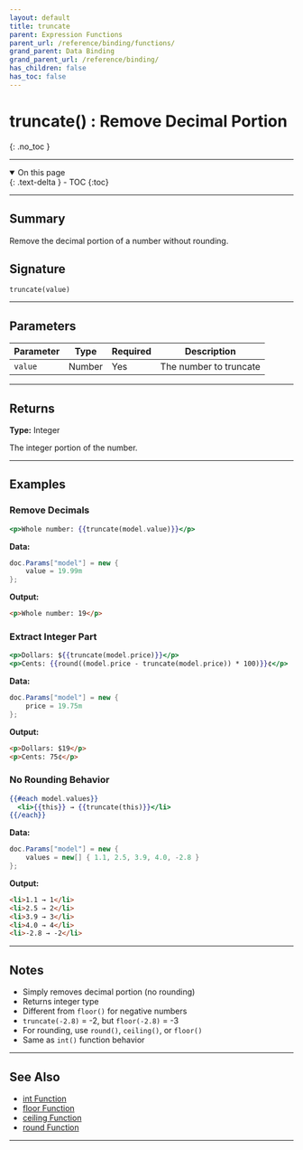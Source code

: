 ```yaml
---
layout: default
title: truncate
parent: Expression Functions
parent_url: /reference/binding/functions/
grand_parent: Data Binding
grand_parent_url: /reference/binding/
has_children: false
has_toc: false
---
```


# truncate() : Remove Decimal Portion
{: .no_toc }

---

<details open class='top-toc' markdown="block">
  <summary>
    On this page
  </summary>
  {: .text-delta }
- TOC
{:toc}
</details>

---

## Summary

Remove the decimal portion of a number without rounding.

## Signature

```
truncate(value)
```

---

## Parameters

| Parameter | Type | Required | Description |
|-----------|------|----------|-------------|
| `value` | Number | Yes | The number to truncate |

---

## Returns

**Type:** Integer

The integer portion of the number.

---

## Examples

### Remove Decimals

```handlebars
<p>Whole number: {{truncate(model.value)}}</p>
```

**Data:**
```csharp
doc.Params["model"] = new {
    value = 19.99m
};
```

**Output:**
```html
<p>Whole number: 19</p>
```

### Extract Integer Part

```handlebars
<p>Dollars: ${{truncate(model.price)}}</p>
<p>Cents: {{round((model.price - truncate(model.price)) * 100)}}¢</p>
```

**Data:**
```csharp
doc.Params["model"] = new {
    price = 19.75m
};
```

**Output:**
```html
<p>Dollars: $19</p>
<p>Cents: 75¢</p>
```

### No Rounding Behavior

```handlebars
{{#each model.values}}
  <li>{{this}} → {{truncate(this)}}</li>
{{/each}}
```

**Data:**
```csharp
doc.Params["model"] = new {
    values = new[] { 1.1, 2.5, 3.9, 4.0, -2.8 }
};
```

**Output:**
```html
<li>1.1 → 1</li>
<li>2.5 → 2</li>
<li>3.9 → 3</li>
<li>4.0 → 4</li>
<li>-2.8 → -2</li>
```

---

## Notes

- Simply removes decimal portion (no rounding)
- Returns integer type
- Different from `floor()` for negative numbers
- `truncate(-2.8)` = -2, but `floor(-2.8)` = -3
- For rounding, use `round()`, `ceiling()`, or `floor()`
- Same as `int()` function behavior

---

## See Also

- [int Function](./int.md)
- [floor Function](./floor.md)
- [ceiling Function](./ceiling.md)
- [round Function](./round.md)

---
